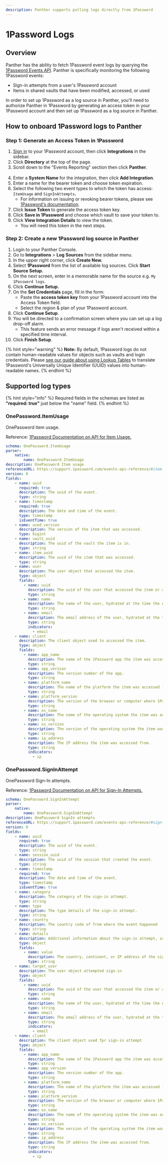 ```yaml
---
description: Panther supports pulling logs directly from 1Password
---
```


# 1Password Logs

## Overview

Panther has the ability to fetch 1Password event logs by querying the [1Password Events API](https://support.1password.com/events-api-reference/). Panther is specifically monitoring the following 1Password events:

* Sign-in attempts from a user's 1Password account
* Items in shared vaults that have been modified, accessed, or used

In order to set up 1Password as a log source in Panther, you'll need to authorize Panther in 1Password by generating an access token in your 1Password account and then set up 1Password as a log source in Panther.&#x20;

## How to onboard 1Password logs to Panther

### Step 1: Generate an Access Token in 1Password

1. [Sign in](https://start.1password.com/signin) to your 1Password account, then click **Integrations** in the sidebar.
2. Click **Directory** at the top of the page.
3. Scroll down to the "Events Reporting" section then click **Panther**. \
   <img src="../../.gitbook/assets/SIEM Integrations.png" alt="" data-size="original">
4. Enter a **System Name** for the integration, then click **Add Integration**.
5. Enter a name for the bearer token and choose token expiration.&#x20;
6. Select the following two event types to which the token has access: `ItemUsage` and `SignInAttempts`**.**
   * For information on issuing or revoking bearer tokens, please see [1Password's documentation](https://support.1password.com/events-reporting/#appendix-issue-or-revoke-bearer-tokens).
7. Click **Issue Token** to generate the access token key.
8. Click **Save in 1Password** and choose which vault to save your token to.
9. Click **View Integration Details** to view the token.&#x20;
   * You will need this token in the next steps.

### Step 2: Create a new 1Password log source in Panther

1. Login to your Panther Console.
2. Go to **Integrations** > **Log** **Sources** from the sidebar menu.
3. In the upper right corner, click **Create New.**
4. Select **1Password** from the list of available log sources. Click **Start Source Setup.**
5. On the next screen, enter in a memorable name for the source e.g. `My 1Password logs`.
6. Click **Continue Setup.**
7. On the **Set Credentials** page, fill in the form:
   * Paste the **access token key** from your 1Password account into the Access Token field.
   * Select the region & plan of your 1Password account.&#x20;
8. Click **Continue Setup**.
9. You will be directed to a confirmation screen where you can set up a log drop-off alarm.
   * This feature sends an error message if logs aren't received within a specified time interval.
10. Click **Finish Setup**.

{% hint style="warning" %}
**Note:** By default, 1Password logs do not contain human-readable values for objects such as vaults and login credentials. Please [see our guide about using Lookup Tables](https://docs.panther.com/guides/using-lookup-tables-1password-uuids) to translate 1Password's Universally Unique Identifier (UUID) values into human-readable names.
{% endhint %}

## Supported log types

{% hint style="info" %}
Required fields in the schemas are listed as **"required: true"**  just below the "name" field.
{% endhint %}

### OnePassword.ItemUsage

OnePassword item usage.

Reference: [1Password Documentation on API for Item Usage.](https://support.1password.com/events-api-reference/#item-usage)

```yaml
schema: OnePassword.ItemUsage
parser:
    native:
        name: OnePassword.ItemUsage
description: OnePassword Item usage
referenceURL: https://support.1password.com/events-api-reference/#item-usage
version: 0
fields:
    - name: uuid
      required: true
      description: The uuid of the event.
      type: string
    - name: timestamp
      required: true
      description: The date and time of the event.
      type: timestamp
      isEventTime: true
    - name: used_version
      description: The version of the item that was accessed.
      type: bigint
    - name: vault_uuid
      description: The uuid of the vault the item is in.
      type: string
    - name: item_uuid
      description: The uuid of the item that was accessed.
      type: string
    - name: user
      description: The user object that accessed the item.
      type: object
      fields:
        - name: uuid
          description: The uuid of the user that accessed the item or attempted to sign in to the account.
          type: string
        - name: name
          description: The name of the user, hydrated at the time the event was generated.
          type: string
        - name: email
          description: The email address of the user, hydrated at the time the event was generated.
          type: string
          indicators:
            - email
    - name: client
      description: The client object used to accessed the item.
      type: object
      fields:
        - name: app_name
          description: The name of the 1Password app the item was accessed from.
          type: string
        - name: app_version
          description: The version number of the app.
          type: string
        - name: platform_name
          description: The name of the platform the item was accessed from.
          type: string
        - name: platform_version
          description: The version of the browser or computer where 1Password is installed, or the CPU of the machine where the 1Password command-line tool is installed.
          type: string
        - name: os_name
          description: The name of the operating system the item was accessed from.
          type: string
        - name: os_version
          description: The version of the operating system the item was accessed from.
          type: string
        - name: ip_address
          description: The IP address the item was accessed from.
          type: string
          indicators:
            - ip
```

### OnePassword.SignInAttempt

OnePassword Sign-In attempts.

Reference: [1Password Documentation on API for Sign-In Attempts.](https://support.1password.com/events-api-reference/#sign-in-attempts)

```yaml
schema: OnePassword.SignInAttempt
parser:
    native:
        name: OnePassword.SignInAttempt
description: OnePassword SignIn attempts
referenceURL: https://support.1password.com/events-api-reference/#sign-in-attempts
version: 0
fields:
    - name: uuid
      required: true
      description: The uuid of the event.
      type: string
    - name: session_uuid
      description: The uuid of the session that created the event.
      type: string
    - name: timestamp
      required: true
      description: The date and time of the event.
      type: timestamp
      isEventTime: true
    - name: category
      description: The category of the sign-in attempt.
      type: string
    - name: type
      description: The type details of the sign-in attempt.
      type: string
    - name: country
      description: The country code of from where the event happened
      type: string
    - name: details
      description: Additional information about the sign-in attempt, such as any firewall rules that prevent a user from signing in.
      type: object
      fields:
        - name: value
          description: The country, continent, or IP address of the sign-in attempt
          type: string
    - name: target_user
      description: The user object attempted sign-in
      type: object
      fields:
        - name: uuid
          description: The uuid of the user that accessed the item or attempted to sign in to the account.
          type: string
        - name: name
          description: The name of the user, hydrated at the time the event was generated.
          type: string
        - name: email
          description: The email address of the user, hydrated at the time the event was generated.
          type: string
          indicators:
            - email
    - name: client
      description: The client object used fpr sign-in attempt
      type: object
      fields:
        - name: app_name
          description: The name of the 1Password app the item was accessed from.
          type: string
        - name: app_version
          description: The version number of the app.
          type: string
        - name: platform_name
          description: The name of the platform the item was accessed from.
          type: string
        - name: platform_version
          description: The version of the browser or computer where 1Password is installed, or the CPU of the machine where the 1Password command-line tool is installed.
          type: string
        - name: os_name
          description: The name of the operating system the item was accessed from.
          type: string
        - name: os_version
          description: The version of the operating system the item was accessed from.
          type: string
        - name: ip_address
          description: The IP address the item was accessed from.
          type: string
          indicators:
            - ip
```
